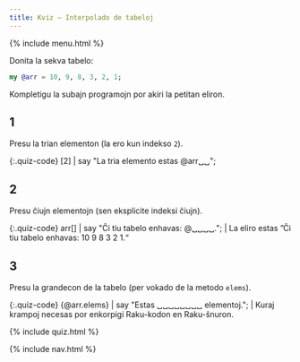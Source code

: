 ```yaml
---
title: Kviz — Interpolado de tabeloj
---
```


{% include menu.html %}

Donita la sekva tabelo:

```raku
my @arr = 10, 9, 8, 3, 2, 1;
```

Kompletigu la subajn programojn por akiri la petitan eliron.

## 1

Presu la trian elementon (la ero kun indekso `2`).

{:.quiz-code}
[2] | say &quot;La tria elemento estas @arr␣␣&quot;;

## 2

Presu ĉiujn elementojn (sen eksplicite indeksi ĉiujn).

{:.quiz-code}
arr[] | say &quot;Ĉi tiu tabelo enhavas: @␣␣␣␣.&quot;; | La eliro estas ”Ĉi tiu tabelo enhavas: 10 9 8 3 2 1.“

## 3

Presu la grandecon de la tabelo (per vokado de la metodo `elems`).

{:.quiz-code}
{@arr.elems} | say &quot;Estas ␣␣␣␣␣␣␣␣ elementoj.&quot;; | Kuraj krampoj necesas por enkorpigi Raku-kodon en Raku-ŝnuron.

{% include quiz.html %}

{% include nav.html %}